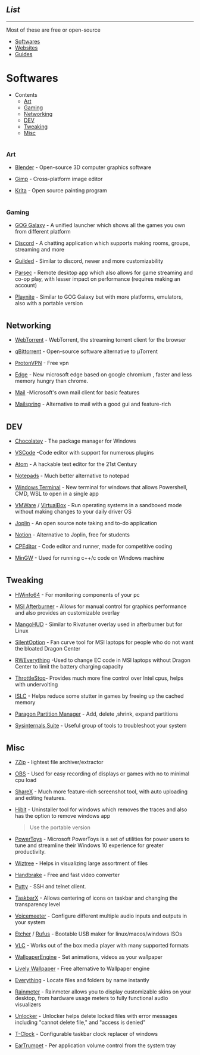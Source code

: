 ## _List_
---

Most of these are free or open-source 

- [Softwares](#softwares)
- [Websites](#websites)
- [Guides](#guides)



# Softwares
   - Contents
      - [Art](#art)
      - [Gaming](#gaming)
      - [Networking](#networking)
      - [DEV](#dev)
      - [Tweaking](#tweaking)
      - [Misc](#misc)

#
### Art
   - [Blender](https://www.blender.org/) - Open-source 3D computer graphics software

   - [Gimp](https://www.gimp.org/) - Cross-platform image editor

   - [Krita](https://www.krita.org/en/) - Open source painting program 

#
### Gaming

   - [GOG Galaxy](https://www.gog.com/galaxy) - A unified launcher which shows all the games you own from different platform

   - [Discord](https://dicord.com) - A chatting application which supports making rooms, groups, streaming and more

   - [Guilded](https://www.guilded.gg/) - Similar to discord, newer and more customizability

   - [Parsec](https://parsec.app/) - Remote desktop app which also allows for game streaming and co-op play, with lesser impact on performance (requires making an account)

   - [Playnite](https://playnite.link/) - Similar to GOG Galaxy but with more platforms, emulators, also with a portable version


#
## Networking

- [WebTorrent](https://github.com/webtorrent/webtorrent) - WebTorrent, the streaming torrent client for the browser

- [qBittorrent](https://www.qbittorrent.org/) - Open-source software alternative to µTorrent

- [ProtonVPN](https://protonvpn.com/) - Free vpn

- [Edge](https://www.microsoft.com/en-us/edge?r=1) - New microsoft edge based on google chromium , faster and less memory hungry than chrome.

- [Mail](https://www.microsoft.com/en-us/p/mail-and-calendar/9wzdncrfhvqm) -Microsoft's own mail client for basic features

- [Mailspring](https://getmailspring.com/) - Alternative to mail with a good gui and feature-rich



#

## DEV

   - [Chocolatey](https://chocolatey.org/) - The package manager for Windows

   - [VSCode](https://code.visualstudio.com/) -Code editor with support for numerous plugins

   - [Atom](https://atom.io/)  - A hackable text editor for the 21st Century

   - [Notepads](https://github.com/JasonStein/Notepads) - Much better alternative to notepad

   - [Windows Terminal](https://github.com/microsoft/terminal) - New terminal for windows that allows Powershell, CMD, WSL to open in a single app

   - [VMWare](https://www.vmware.com/in/products/workstation-player.html) / [VirtualBox](https://www.virtualbox.org/) - Run operating systems in a sandboxed mode without making changes to your daily driver OS

   - [Joplin](https://joplinapp.org/) - An open source note taking and to-do application

   - [Notion](https://www.notion.so/) - Alternative to Joplin, free for students

   - [CPEditor](https://cpeditor.org/) - Code editor and runner, made for competitive coding 

   - [MinGW](https://sourceforge.net/projects/mingw-w64/files/Toolchains%20targetting%20Win64/Personal%20Builds/mingw-builds/7.1.0/threads-posix/seh/) - Used for running c++/c code on Windows machine




#       

## Tweaking 

   - [HWinfo64](https://www.hwinfo.com/download/) - For monitoring  components of your pc

   - [MSI Afterburner](https://www.msi.com/Landing/afterburner/graphics-cards) - Allows for manual control for graphics performance and also provides an customizable overlay

   - [MangoHUD](https://github.com/flightlessmango/MangoHud) - Similar to Rivatuner overlay used in afterburner but for Linux

   - [SilentOption](https://forum-en.msi.com/index.php?threads/updated-2016-05-06-silent-option-fan-control-application-for-msi-laptops.255972/) - Fan curve tool for MSI laptops for people who do not want the bloated Dragon Center

   - [RWEverything]() -Used to change EC code in MSI laptops without Dragon Center to limit the battery charging capacity

   - [ThrottleStop](https://www.techpowerup.com/download/techpowerup-throttlestop/)- Provides much more fine control over Intel cpus, helps with undervolting

   - [ISLC](https://www.wagnardsoft.com/forums/viewtopic.php?t=1256) - Helps reduce some stutter in games by freeing up the cached memory

   - [Paragon Partition Manager](https://www.paragon-software.com/free/pm-express/) - Add, delete ,shrink, expand partitions 

   - [Sysinternals Suite](https://docs.microsoft.com/en-us/sysinternals/downloads/sysinternals-suite) - Useful group of tools to troubleshoot your system

#

## Misc
   - [7Zip](https://www.7-zip.org/) - lightest file archiver/extractor

   - [OBS](https://obsproject.com/) - Used for easy recording of displays or games with no to minimal cpu load

   - [ShareX](https://getsharex.com/) - Much more feature-rich screenshot tool, with auto uploading and editing features.

   - [Hibit](http://www.hibitsoft.ir/Uninstaller.html) - Uninstaller tool for windows which removes the traces and also has the option to remove windows app
      > Use the portable version

   - [PowerToys](https://github.com/microsoft/PowerToys) - Microsoft PowerToys is a set of utilities for power users to tune and streamline their Windows 10 experience for greater productivity.

   - [Wiztree](https://diskanalyzer.com/) - Helps in visualizing large assortment of files

   - [Handbrake](https://handbrake.fr/) - Free and fast video converter

   - [Putty](https://www.putty.org/) - SSH and telnet client.


   - [TaskbarX](https://chrisandriessen.nl/taskbarx) - Allows centering of icons on taskbar and changing the transparency level

   - [Voicemeeter](https://www.vb-audio.com/Voicemeeter/index.htm) - Configure different multiple audio inputs and outputs in your system

   - [Etcher](https://etcher.io/) / [Rufus](https://rufus.akeo.ie/) - Bootable USB maker for linux/macos/windows ISOs

   - [VLC](https://www.videolan.org/vlc/) - Works out of the box media player with many supported formats

   - [WallpaperEngine](https://store.steampowered.com/app/431960/Wallpaper_Engine/) - Set animations, videos as your wallpaper

   - [Lively Wallpaper](https://rocksdanister.github.io/lively/) - Free alternative to Wallpaper engine

   - [Everything](https://www.voidtools.com) - Locate files and folders by name instantly

   - [Rainmeter](https://www.rainmeter.net/) - Rainmeter allows you to display customizable skins on your desktop, from hardware usage meters to fully functional audio visualizers

   - [Unlocker](http://www.majorgeeks.com/files/details/unlocker.html) - Unlocker helps delete locked files with error messages including "cannot delete file," and "access is denied"

   - [T-Clock](https://github.com/White-Tiger/T-Clock) -  Configurable taskbar clock replacer of windows 

   - [EarTrumpet](https://github.com/File-New-Project/EarTrumpet) - Per application volume control from the system tray










